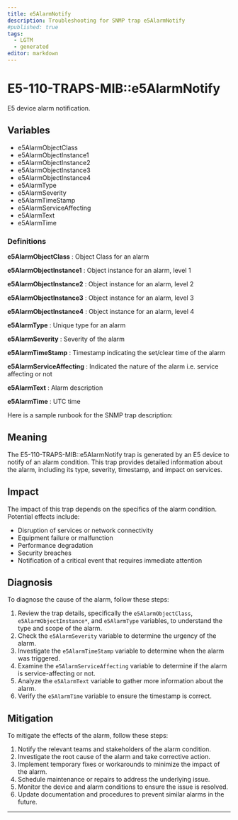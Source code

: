 ```yaml
---
title: e5AlarmNotify
description: Troubleshooting for SNMP trap e5AlarmNotify
#published: true
tags:
  - LGTM
  - generated
editor: markdown
---
```


# E5-110-TRAPS-MIB::e5AlarmNotify 

E5 device alarm notification. 


## Variables


  - e5AlarmObjectClass
  - e5AlarmObjectInstance1
  - e5AlarmObjectInstance2
  - e5AlarmObjectInstance3
  - e5AlarmObjectInstance4
  - e5AlarmType
  - e5AlarmSeverity
  - e5AlarmTimeStamp
  - e5AlarmServiceAffecting
  - e5AlarmText
  - e5AlarmTime 

### Definitions 


**e5AlarmObjectClass** 
: Object Class for an alarm 

**e5AlarmObjectInstance1** 
: Object instance for an alarm, level 1 

**e5AlarmObjectInstance2** 
: Object instance for an alarm, level 2 

**e5AlarmObjectInstance3** 
: Object instance for an alarm, level 3 

**e5AlarmObjectInstance4** 
: Object instance for an alarm, level 4 

**e5AlarmType** 
: Unique type for an alarm 

**e5AlarmSeverity** 
: Severity of the alarm 

**e5AlarmTimeStamp** 
: Timestamp indicating the set/clear time of the alarm 

**e5AlarmServiceAffecting** 
: Indicated the nature of the alarm i.e. service
affecting or not 

**e5AlarmText** 
: Alarm description 

**e5AlarmTime** 
: UTC time 


Here is a sample runbook for the SNMP trap description:

## Meaning

The E5-110-TRAPS-MIB::e5AlarmNotify trap is generated by an E5 device to notify of an alarm condition. This trap provides detailed information about the alarm, including its type, severity, timestamp, and impact on services.

## Impact

The impact of this trap depends on the specifics of the alarm condition. Potential effects include:

* Disruption of services or network connectivity
* Equipment failure or malfunction
* Performance degradation
* Security breaches
* Notification of a critical event that requires immediate attention

## Diagnosis

To diagnose the cause of the alarm, follow these steps:

1. Review the trap details, specifically the `e5AlarmObjectClass`, `e5AlarmObjectInstance*`, and `e5AlarmType` variables, to understand the type and scope of the alarm.
2. Check the `e5AlarmSeverity` variable to determine the urgency of the alarm.
3. Investigate the `e5AlarmTimeStamp` variable to determine when the alarm was triggered.
4. Examine the `e5AlarmServiceAffecting` variable to determine if the alarm is service-affecting or not.
5. Analyze the `e5AlarmText` variable to gather more information about the alarm.
6. Verify the `e5AlarmTime` variable to ensure the timestamp is correct.

## Mitigation

To mitigate the effects of the alarm, follow these steps:

1. Notify the relevant teams and stakeholders of the alarm condition.
2. Investigate the root cause of the alarm and take corrective action.
3. Implement temporary fixes or workarounds to minimize the impact of the alarm.
4. Schedule maintenance or repairs to address the underlying issue.
5. Monitor the device and alarm conditions to ensure the issue is resolved.
6. Update documentation and procedures to prevent similar alarms in the future.
---




